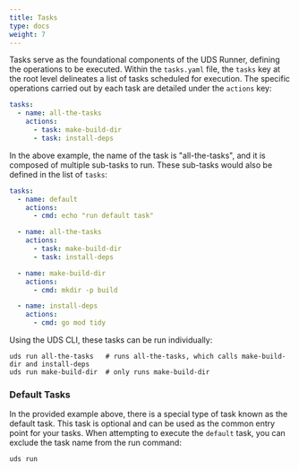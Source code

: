 ```yaml
---
title: Tasks
type: docs
weight: 7
---
```


Tasks serve as the foundational components of the UDS Runner, defining the operations to be executed. Within the `tasks.yaml` file, the `tasks` key at the root level delineates a list of tasks scheduled for execution. The specific operations carried out by each task are detailed under the `actions` key:

```yaml
tasks:
  - name: all-the-tasks
    actions:
      - task: make-build-dir
      - task: install-deps
```

In the above example, the name of the task is "all-the-tasks", and it is composed of multiple sub-tasks to run. These sub-tasks would also be defined in the list of `tasks`:

```yaml
tasks:
  - name: default
    actions:
      - cmd: echo "run default task"

  - name: all-the-tasks
    actions:
      - task: make-build-dir
      - task: install-deps

  - name: make-build-dir
    actions:
      - cmd: mkdir -p build

  - name: install-deps
    actions:
      - cmd: go mod tidy
```

Using the UDS CLI, these tasks can be run individually:

```cli
uds run all-the-tasks   # runs all-the-tasks, which calls make-build-dir and install-deps
uds run make-build-dir  # only runs make-build-dir
```

### Default Tasks

In the provided example above, there is a special type of task known as the default task. This task is optional and can be used as the common entry point for your tasks. When attempting to execute the `default` task, you can exclude the task name from the run command:

```cli
uds run
```
